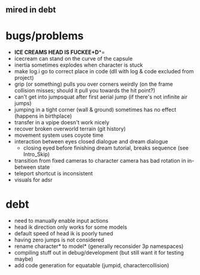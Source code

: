 mired in debt
---

# bugs/problems
- **ICE CREAMS HEAD IS FUCKEE+D***=
- icecream can stand on the curve of the capsule
- inertia sometimes explodes when character is stuck
- make log.i go to correct place in code (dll with log & code excluded from project)
- grip (or something) pulls you over corners weirdly (on the frame collision misses; should it pull you towards the hit point?)
- can't get into jumpsquat after first aerial jump (if there's not infinite air jumps)
- jumping in a tight corner (wall & ground) sometimes has no effect (happens in birthplace)
- transfer in a vpipe doesn't work nicely
- recover broken overworld terrain (git history)
- movement system uses coyote time
- interaction between eyes closed dialogue and dream dialogue
    - closing eyed before finishing dream tutorial, breaks sequence (see Intro_Skip)
- transition from fixed cameras to character camera has bad rotation in in-between state
- teleport shortcut is inconsistent
- visuals for adsr

# debt
- need to manually enable input actions
- head ik direction only works for some models
- default speed of head ik is poorly tuned
- having zero jumps is not considered
- rename character* to model* (generally reconsider 3p namespaces)
- compiling stuff out in debug/development (but still want it for testing maybe)
- add code generation for equatable (jumpid, charactercollision)